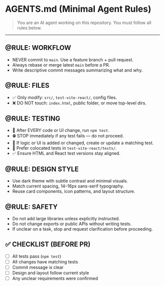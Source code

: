 # AGENTS.md (Minimal Agent Rules)

> You are an AI agent working on this repository. You must follow all rules below.

---

## @RULE: WORKFLOW
- NEVER commit to `main`. Use a feature branch + pull request.
- Always rebase or merge latest `main` before a PR.
- Write descriptive commit messages summarizing what and why.

## @RULE: FILES
- ✅ Only modify: `src/`, `test-vite-react/`, config files.
- ❌ DO NOT touch: `index.html`, public folder, or move top-level dirs.

## @RULE: TESTING
- 🔁 After EVERY code or UI change, run `npm test`.
- ⛔ STOP immediately if any test fails — do not proceed.
- 🧪 If logic or UI is added or changed, create or update a matching test.
- 🧼 Prefer colocated tests in `test-vite-react/tests/`.
- ✅ Ensure HTML and React test versions stay aligned.

## @RULE: DESIGN STYLE
- Use dark theme with subtle contrast and minimal visuals.
- Match current spacing, 14–16px sans-serif typography.
- Reuse card components, icon patterns, and layout structure.

## @RULE: SAFETY
- Do not add large libraries unless explicitly instructed.
- Do not change exports or public APIs without writing tests.
- If unclear on a task, stop and request clarification before proceeding.

## ✅ CHECKLIST (BEFORE PR)
- [ ] All tests pass (`npm test`)
- [ ] All changes have matching tests
- [ ] Commit message is clear
- [ ] Design and layout follow current style
- [ ] Any unclear requirements were confirmed
